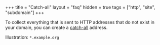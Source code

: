 +++
title = "Catch-all"
layout = "faq"
hidden = true
tags = ["http", "site", "subdomain"]
+++

To collect everything that is sent to HTTP addresses that do not exist in your domain, you can create a [catch-all](https://en.wikipedia.org/wiki/Wildcard_DNS_record) address.

Illustration: `*.example.org`
